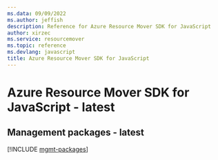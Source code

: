 ```yaml
---
ms.data: 09/09/2022
ms.author: jeffish
description: Reference for Azure Resource Mover SDK for JavaScript
author: xirzec
ms.service: resourcemover
ms.topic: reference
ms.devlang: javascript
title: Azure Resource Mover SDK for JavaScript
---
```

# Azure Resource Mover SDK for JavaScript - latest

## Management packages - latest
[!INCLUDE [mgmt-packages](resource-mover-mgmt-index.md)]